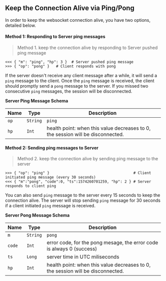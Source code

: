 ## Keep the Connection Alive via Ping/Pong

In order to keep the websocket connection alive, you have two options, detailed below.


#### Method 1: Responding to Server ping messages

> Method 1. keep the connection alive by responding to Server pushed ping message 

```
<<< { "m": "ping", "hp": 3 }  # Server pushed ping message
>>> { "op": "pong" }   # Client responds with pong
```

If the server doesn't receive any client message after a while, it will send a `ping` message to the client. Once the `ping` message is received,
the client should promptly send a `pong` message to the server. If you missed two consecutive `ping` messages, the session will be disconnected. 

**Server Ping Message Schema** 

 Name  | Type     | Description                                                                                    
------ | -------- | -------------------------------------------------------------------------------
 `op`  | `String` | `ping`
 `hp`  | `Int`    | health point: when this value decreases to 0, the session will be disconnected.



#### Method 2: Sending ping messages to Server 

> Method 2. keep the connection alive by sending ping message to the server

```
>>> { "op": "ping" }                                      # Client initiated ping message (every 30 seconds)
<<< { "m":"pong", "code":0, "ts":1574260701259, "hp": 2 } # Server responds to client ping 
``` 

You can also send `ping` message to the server every 15 seconds to keep the connection alive. The server will stop sending `ping` message 
for 30 seconds if a client initiated `ping` message is received. 

**Server Pong Message Schema** 

 Name   | Type     | Description                                                                                    
------- | -------- | -------------------------------------------------------------------------------
 `m`    | `String` | `pong`
 `code` | `Int`    | error code, for the pong mesage, the error code is always 0 (success)
 `ts`   | `Long`   | server time in UTC miliseconds
 `hp`   | `Int`    | health point: when this value decreases to 0, the session will be disconnected.
